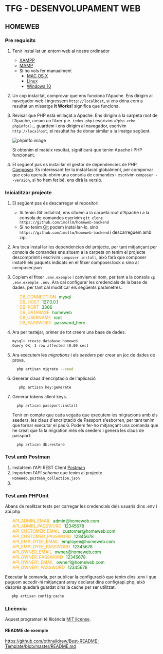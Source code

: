 # TFG - DESENVOLUPAMENT WEB
## HOMEWEB

### Pre requisits

1. Tenir instal·lat un entorn web al nostre ordinador
    - [XAMPP](https://www.apachefriends.org/es/download.html)
    - [MAMP](https://www.mamp.info/en/downloads/)
    - Si ho vols fer manualment 
       - [MAC OS X](https://getgrav.org/blog/macos-bigsur-apache-multiple-php-versions)
       - [Linux](https://www.digitalocean.com/community/tutorials/how-to-install-linux-apache-mysql-php-lamp-stack-on-ubuntu-20-04-es)
       - [Windows 10](https://codebriefly.com/how-to-setup-apache-php-mysql-on-windows-10/)


2. Un cop instal·lat, comprovar que ens funciona l'Apache. Ens dirigim al navegador web i ingressem `http://localhost`, si ens dóna com a resultat un missatge **It Works!** significa que funciona.


3. Revisar que PHP està enllaçat a Apache. Ens dirigim a la carpeta root de l'Apache, cream un fitxer p.e. `index.php` i escrivim `<?php echo phpinfo();`, guardem i ens dirigim al navegador, 
   escrivim `http://localhost`, el resultat ha de donar similar a la imatge següent.
   
    <p>
        <img src="https://upload.wikimedia.org/wikipedia/commons/b/b5/PHP_7.1_-_Example_phpinfo%28%29_Screen.png" alt="phpinfo image"/>
   </p>

    Si obtenim el mateix resultat, significarà que tenim Apache i PHP funcionant.


4. El següent pas es instal·lar el gestor de dependencies de PHP, [Composer](https://getcomposer.org/doc/00-intro.md). Es interessant fer la instal·lació globalment, per comporvar que esta operatiu obrim una consola de comandes i escrivim `composer --version`, si ho hem fet bé, ens dirà la versió.

### Inicialitzar projecte

1. El següent pas és descarregar el repositori.
    - Si tenim Git instal·lat, ens situem a la carpeta root d'Apache i a la consola de comandes escrivim `git clone https://github.com/imollm/homeweb-backend`
    - Si no tenim [Git](https://git-scm.com/downloads) podem instal·lar-lo, sinó `https://github.com/imollm/homeweb-backend` i descarreguem amb zip.
    

2. Ara toca instal·lar les dependencies del projecte, per tant mitjançant per consola de comandes ens situem a la carpeta on tenim el projecte descomprimit i escrivim `composer install`, això farà que composer instal·li els paquets indicats en el fitxer composer.lock o sino al composer.json


3. Copiem el fitxer `.env.exemple` i canviem el nom, per tant a la consola `cp .env.exemple .env`. Ara cal configurar les credencials de la base de dades, per tant cal modificar els següents paràmetres.

    <ul>
        <li style="list-style: none"><span style="color: orange">DB_CONNECTION</span><span style="color: white">=</span><span style="color: green">mysql</span></li>
        <li style="list-style: none"><span style="color: orange">DB_HOST</span><span style="color: white">=</span><span style="color: green">127.0.0.1</span></li>
       <li style="list-style: none"><span style="color: orange">DB_PORT</span><span style="color: white">=</span><span style="color: green">3306</span></li>
       <li style="list-style: none"><span style="color: orange">DB_DATABASE</span><span style="color: white">=</span><span style="color: green">homeweb</span></li>
       <li style="list-style: none"><span style="color: orange">DB_USERNAME</span><span style="color: white">=</span><span style="color: green">root</span></li>
       <li style="list-style: none"><span style="color: orange">DB_PASSWORD</span><span style="color: white">=</span><span style="color: green">password_here</span></li>
    </ul>



4. Ara per testejar, primer de tot creem una base de dades.
      ```sh
      mysql> create database homeweb
      Query OK, 1 row affected (0.00 sec)
      ```
   
5. Ara executem les *migrations* i els *seeders* per crear un joc de dades de prova.
    ```sh
      php artisan migrate --seed
    ```
6. Generar claus d'encriptació de l'aplicació
   ```sh
      php artisan key:generate
   ```

7. Generar tokens client keys.
    ```sh
      php artisan passport:install
    ```
   Tenir en compte que cada vegada que executem les migracions amb els seeders, les claus d'encriptació de Passport s'esborren, per tant tenim que tornar executar el pas 6. Podem fer-ho mitjançant una comanda que he creat que fa la migration més els seeders i genera les claus de passport.
    ```sh
      php artisan db:restore
    ```


### Test amb Postman
1. Instal·lem l'API REST Client [Postman](https://www.postman.com/downloads/)
2. Importem *l'API schema* que tenim al projecte `HomeWeb.postman_collection.json`
3. 

### Test amb PHPUnit
Abans de realitzar tests per carregar les credencials dels usuaris dins .env i api.php
<ul>
<li style="list-style: none"><span style="color: orange">API_ADMIN_EMAIL</span><span style="color: white">=</span><span style="color: green">admin@homeweb.com</span></li>
<li style="list-style: none"><span style="color: orange">API_ADMIN_PASSWORD</span><span style="color: white">=</span><span style="color: green">12345678</span></li>
<li style="list-style: none"><span style="color: orange">API_CUSTOMER_EMAIL</span><span style="color: white">=</span><span style="color: green">customer@homeweb.com</span></li>
<li style="list-style: none"><span style="color: orange">API_CUSTOMER_PASSWORD</span><span style="color: white">=</span><span style="color: green">12345678</span></li>
<li style="list-style: none"><span style="color: orange">API_EMPLOYEE_EMAIL</span><span style="color: white">=</span><span style="color: green">employee@homeweb.com</span></li>
<li style="list-style: none"><span style="color: orange">API_EMPLOYEE_PASSWORD</span><span style="color: white">=</span><span style="color: green">12345678</span></li>
<li style="list-style: none"><span style="color: orange">API_OWNER_EMAIL</span><span style="color: white">=</span><span style="color: green">owner@homeweb.com</span></li>
<li style="list-style: none"><span style="color: orange">API_OWNER_PASSWORD</span><span style="color: white">=</span><span style="color: green">12345678</span></li>
<li style="list-style: none"><span style="color: orange">API_OWNER1_EMAIL</span><span style="color: white">=</span><span style="color: green">owner1@homeweb.com</span></li>
<li style="list-style: none"><span style="color: orange">API_OWNER1_PASSWORD</span><span style="color: white">=</span><span style="color: green">12345678</span></li>
</ul>

Executar la comanda, per publicar la configuració que tenim dins .env i que puguem accedir-hi mitjançant array declarat dins config/api.php, això després quedarà guardat dins la cache per ser utilitzat.

   ```sh
      php artisan config:cache
   ```

### Llicència

Aquest programari té llicència [MIT license](https://opensource.org/licenses/MIT).

#### README de exemple
https://github.com/othneildrew/Best-README-Template/blob/master/README.md
